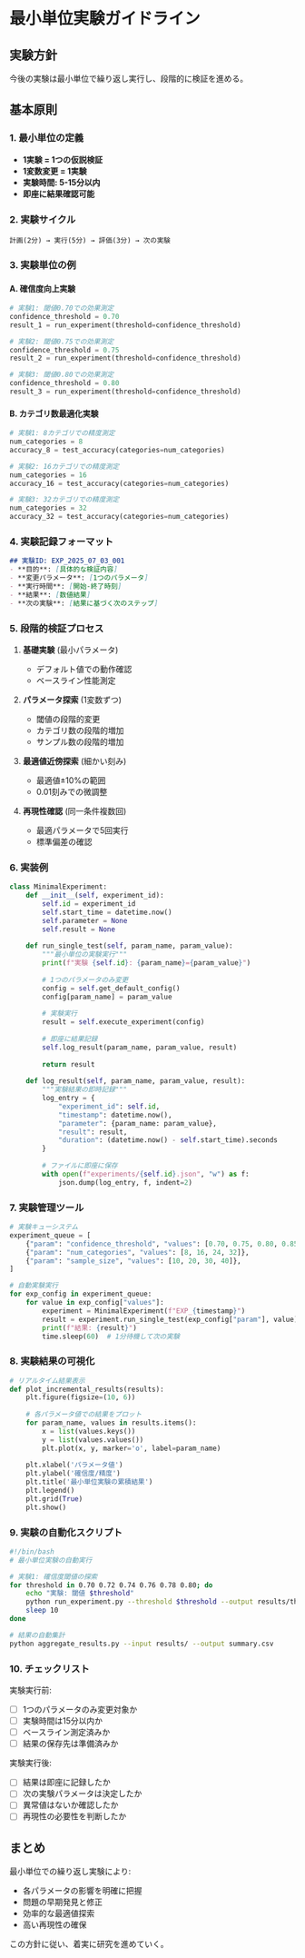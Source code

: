# 最小単位実験ガイドライン

## 実験方針
今後の実験は最小単位で繰り返し実行し、段階的に検証を進める。

## 基本原則

### 1. 最小単位の定義
- **1実験 = 1つの仮説検証**
- **1変数変更 = 1実験**
- **実験時間: 5-15分以内**
- **即座に結果確認可能**

### 2. 実験サイクル
```
計画(2分) → 実行(5分) → 評価(3分) → 次の実験
```

### 3. 実験単位の例

#### A. 確信度向上実験
```python
# 実験1: 閾値0.70での効果測定
confidence_threshold = 0.70
result_1 = run_experiment(threshold=confidence_threshold)

# 実験2: 閾値0.75での効果測定
confidence_threshold = 0.75
result_2 = run_experiment(threshold=confidence_threshold)

# 実験3: 閾値0.80での効果測定
confidence_threshold = 0.80
result_3 = run_experiment(threshold=confidence_threshold)
```

#### B. カテゴリ数最適化実験
```python
# 実験1: 8カテゴリでの精度測定
num_categories = 8
accuracy_8 = test_accuracy(categories=num_categories)

# 実験2: 16カテゴリでの精度測定
num_categories = 16
accuracy_16 = test_accuracy(categories=num_categories)

# 実験3: 32カテゴリでの精度測定
num_categories = 32
accuracy_32 = test_accuracy(categories=num_categories)
```

### 4. 実験記録フォーマット

```markdown
## 実験ID: EXP_2025_07_03_001
- **目的**: [具体的な検証内容]
- **変更パラメータ**: [1つのパラメータ]
- **実行時間**: [開始-終了時刻]
- **結果**: [数値結果]
- **次の実験**: [結果に基づく次のステップ]
```

### 5. 段階的検証プロセス

1. **基礎実験** (最小パラメータ)
   - デフォルト値での動作確認
   - ベースライン性能測定

2. **パラメータ探索** (1変数ずつ)
   - 閾値の段階的変更
   - カテゴリ数の段階的増加
   - サンプル数の段階的増加

3. **最適値近傍探索** (細かい刻み)
   - 最適値±10%の範囲
   - 0.01刻みでの微調整

4. **再現性確認** (同一条件複数回)
   - 最適パラメータで5回実行
   - 標準偏差の確認

### 6. 実装例

```python
class MinimalExperiment:
    def __init__(self, experiment_id):
        self.id = experiment_id
        self.start_time = datetime.now()
        self.parameter = None
        self.result = None
    
    def run_single_test(self, param_name, param_value):
        """最小単位の実験実行"""
        print(f"実験 {self.id}: {param_name}={param_value}")
        
        # 1つのパラメータのみ変更
        config = self.get_default_config()
        config[param_name] = param_value
        
        # 実験実行
        result = self.execute_experiment(config)
        
        # 即座に結果記録
        self.log_result(param_name, param_value, result)
        
        return result
    
    def log_result(self, param_name, param_value, result):
        """実験結果の即時記録"""
        log_entry = {
            "experiment_id": self.id,
            "timestamp": datetime.now(),
            "parameter": {param_name: param_value},
            "result": result,
            "duration": (datetime.now() - self.start_time).seconds
        }
        
        # ファイルに即座に保存
        with open(f"experiments/{self.id}.json", "w") as f:
            json.dump(log_entry, f, indent=2)
```

### 7. 実験管理ツール

```python
# 実験キューシステム
experiment_queue = [
    {"param": "confidence_threshold", "values": [0.70, 0.75, 0.80, 0.85]},
    {"param": "num_categories", "values": [8, 16, 24, 32]},
    {"param": "sample_size", "values": [10, 20, 30, 40]},
]

# 自動実験実行
for exp_config in experiment_queue:
    for value in exp_config["values"]:
        experiment = MinimalExperiment(f"EXP_{timestamp}")
        result = experiment.run_single_test(exp_config["param"], value)
        print(f"結果: {result}")
        time.sleep(60)  # 1分待機して次の実験
```

### 8. 実験結果の可視化

```python
# リアルタイム結果表示
def plot_incremental_results(results):
    plt.figure(figsize=(10, 6))
    
    # 各パラメータ値での結果をプロット
    for param_name, values in results.items():
        x = list(values.keys())
        y = list(values.values())
        plt.plot(x, y, marker='o', label=param_name)
    
    plt.xlabel('パラメータ値')
    plt.ylabel('確信度/精度')
    plt.title('最小単位実験の累積結果')
    plt.legend()
    plt.grid(True)
    plt.show()
```

### 9. 実験の自動化スクリプト

```bash
#!/bin/bash
# 最小単位実験の自動実行

# 実験1: 確信度閾値の探索
for threshold in 0.70 0.72 0.74 0.76 0.78 0.80; do
    echo "実験: 閾値 $threshold"
    python run_experiment.py --threshold $threshold --output results/threshold_$threshold.json
    sleep 10
done

# 結果の自動集計
python aggregate_results.py --input results/ --output summary.csv
```

### 10. チェックリスト

実験実行前:
- [ ] 1つのパラメータのみ変更対象か
- [ ] 実験時間は15分以内か
- [ ] ベースライン測定済みか
- [ ] 結果の保存先は準備済みか

実験実行後:
- [ ] 結果は即座に記録したか
- [ ] 次の実験パラメータは決定したか
- [ ] 異常値はないか確認したか
- [ ] 再現性の必要性を判断したか

## まとめ
最小単位での繰り返し実験により:
- 各パラメータの影響を明確に把握
- 問題の早期発見と修正
- 効率的な最適値探索
- 高い再現性の確保

この方針に従い、着実に研究を進めていく。